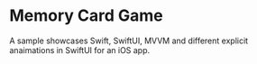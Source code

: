 # Memory Card Game

A sample showcases Swift, SwiftUI, MVVM and different explicit anaimations in SwiftUI for an iOS app.
